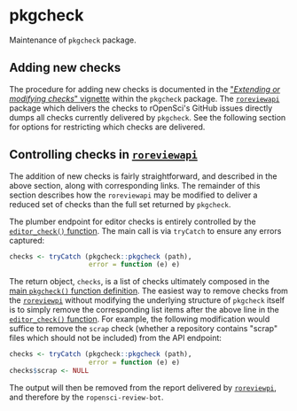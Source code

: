 
# pkgcheck

Maintenance of `pkgcheck` package.

## Adding new checks

The procedure for adding new checks is documented in the ["*Extending or
modifying checks*"
vignette](https://ropensci-review-tools.readthedocs.io/en/latest/pkgcheck/vignettes/extending-checks.html)
within the `pkgcheck` package. The
[`roreviewapi`](https://github.com/ropensci-review-tools/roreviewapi) package
which delivers the checks to rOpenSci's GitHub issues directly dumps all checks
currently delivered by `pkgcheck`. See the following section for options for
restricting which checks are delivered.

## Controlling checks in [`roreviewapi`](https://github.com/ropensci-review-tools/roreviewapi)

The addition of new checks is fairly straightforward, and described in the
above section, along with corresponding links. The remainder of this section
describes how the `roreviewapi` may be modified to deliver a reduced set of
checks than the full set returned by `pkgcheck`.

The plumber endpoint for editor checks is entirely controlled by the
[`editor_check()`
function](https://github.com/ropensci-review-tools/roreviewapi/blob/main/R/editor-check.R).
The main call is via `tryCatch` to ensure any errors captured:

``` r
checks <- tryCatch (pkgcheck::pkgcheck (path),
                    error = function (e) e)
```

The return object, `checks`, is a list of checks ultimately composed in the
[main `pkgcheck()` function
definition](https://github.com/ropensci-review-tools/pkgcheck/blob/main/R/pkgcheck-fn.R).
The easiest way to remove checks from the
[`roreviewpi`](https://github.com/ropensci-review-tools/roreviewapi) without
modifying the underlying structure of `pkgcheck` itself is to simply remove the
corresponding list items after the above line in the [`editor_check()`
function](https://github.com/ropensci-review-tools/roreviewapi/blob/main/R/editor-check.R).
For example, the following modification would suffice to remove the `scrap`
check (whether a repository contains "scrap" files which should not be
included) from the API endpoint:

``` r
checks <- tryCatch (pkgcheck::pkgcheck (path),
                    error = function (e) e)
checks$scrap <- NULL
```

The output will then be removed from the report delivered by
[`roreviewpi`](https://github.com/ropensci-review-tools/roreviewapi), and
therefore by the `ropensci-review-bot`.
